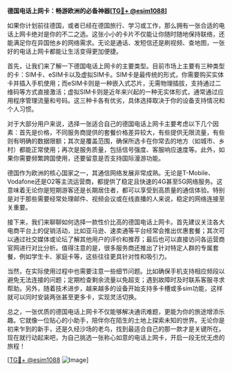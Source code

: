 **德国电话上网卡：畅游欧洲的必备神器[[TG💪+ @esim1088](https://t.me/s/esim1088)]**

如果你计划前往德国，或者已经在德国旅行、学习或工作，那么拥有一张合适的电话上网卡绝对是你的不二之选。这张小小的卡片不仅能让你随时随地保持联络，还能满足你在异国他乡的网络需求。无论是通话、发短信还是刷视频、查地图，一张好的电话上网卡都能让生活变得更加便捷。

首先，让我们来了解一下德国电话上网卡的主要类型。目前市场上主要有三种类型的卡：SIM卡、eSIM卡以及虚拟SIM卡。SIM卡是最传统的形式，你需要购买实体卡并插入手机使用；而eSIM卡则是一种嵌入式芯片，无需物理插拔，支持通过二维码等方式直接激活；虚拟SIM卡则是近年来兴起的一种无实体形式，通常通过应用程序管理流量和号码。这三种卡各有优劣，具体选择取决于你的设备支持情况和个人习惯。

对于大部分用户来说，选择一张适合自己的德国电话上网卡主要考虑以下几个因素：首先是价格，不同服务商提供的套餐价格差异较大，有些提供无限流量，有些则有明确的数据限额；其次是覆盖范围，确保所选卡在你常去的地方（如城市、乡村）都能正常使用；再次是服务质量，包括信号强度、客服响应速度等。此外，如果你需要频繁跨国使用，还要留意是否支持国际漫游功能。

德国作为欧洲的核心国家之一，其通信网络发展非常成熟。无论是T-Mobile、Vodafone还是O2等主流运营商，都提供了稳定且快速的4G甚至5G网络服务。这意味着无论你是短期游客还是长期居住者，都可以享受到高质量的通信体验。特别是对于那些需要经常处理邮件、视频会议或在线直播的人来说，稳定的网络连接至关重要。

接下来，我们来聊聊如何选择一款性价比高的德国电话上网卡。首先建议关注各大电商平台上的促销活动，比如亚马逊、速卖通等平台经常会推出优惠套餐；其次可以通过社交媒体或论坛了解其他用户的评价和推荐；最后也可以直接访问各运营商官网进行对比分析。值得注意的是，很多服务商还推出了针对特定人群的专属套餐，例如学生卡、家庭卡等，这些往往更具针对性和吸引力。

当然，在实际使用过程中也需要注意一些细节问题。比如确保手机支持相应频段以避免无法连接的问题；定期检查剩余流量以免超支；遇到故障时及时联系客服寻求帮助。另外，随着技术进步，越来越多的设备开始支持多卡槽或多sim功能，这样就可以同时安装两张甚至更多卡，实现灵活切换。

总之，一张优质的德国电话上网卡不仅能够解决通讯难题，更能为你的旅途增添乐趣。它就像一位贴心的小助手，陪伴你在陌生的土地上探索未知的世界。无论你是初来乍到的新手，还是久经沙场的老鸟，找到最适合自己的那一款才是关键所在。现在就行动起来吧，为自己挑选一张称心如意的电话上网卡，开启一段无忧无虑的旅程！

[[TG💪+ @esim1088](https://t.me/s/esim1088) ![Image](https://i.postimg.cc/4NQfJmqS/Snipaste-2025-05-13-00-14-12.png)]